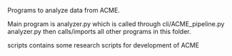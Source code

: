 Programs to analyze data from ACME. 

Main program is analyzer.py which is called through cli/ACME_pipeline.py
analyzer.py then calls/imports all other programs in this folder.

scripts contains some research scripts for development of ACME